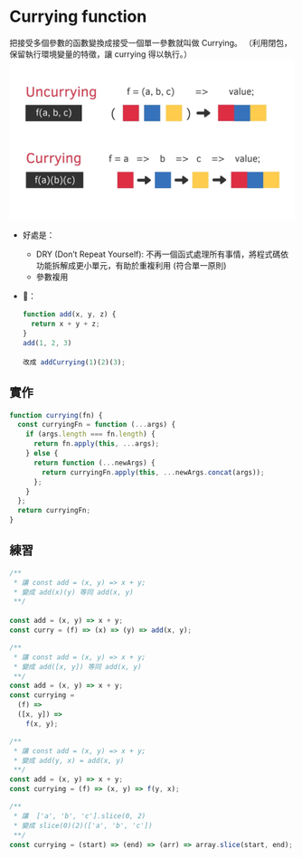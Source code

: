 # Currying function

把接受多個參數的函數變換成接受一個單一參數就叫做 Currying。
（利用閉包，保留執行環境變量的特徵，讓 currying 得以執行。）
![currying](./assets/currying.jpg)

- 好處是：

  - DRY (Don’t Repeat Yourself): 不再一個函式處理所有事情，將程式碼依功能拆解成更小單元，有助於重複利用 (符合單一原則)
  - 參數複用

- 🌰：

  ```js
  function add(x, y, z) {
    return x + y + z;
  }
  add(1, 2, 3)

  改成 addCurrying(1)(2)(3);
  ```

## 實作

```js
function currying(fn) {
  const curryingFn = function (...args) {
    if (args.length === fn.length) {
      return fn.apply(this, ...args);
    } else {
      return function (...newArgs) {
        return curryingFn.apply(this, ...newArgs.concat(args));
      };
    }
  };
  return curryingFn;
}
```

## 練習

```js
/**
 * 讓 const add = (x, y) => x + y;
 * 變成 add(x)(y) 等同 add(x, y)
 **/

const add = (x, y) => x + y;
const curry = (f) => (x) => (y) => add(x, y);
```

```js
/**
 * 讓 const add = (x, y) => x + y;
 * 變成 add([x, y]) 等同 add(x, y)
 **/
const add = (x, y) => x + y;
const currying =
  (f) =>
  ([x, y]) =>
    f(x, y);
```

```js
/**
 * 讓 const add = (x, y) => x + y;
 * 變成 add(y, x) = add(x, y)
 **/
const add = (x, y) => x + y;
const currying = (f) => (x, y) => f(y, x);
```

```js
/**
 * 讓  ['a', 'b', 'c'].slice(0, 2)
 * 變成 slice(0)(2)(['a', 'b', 'c'])
 **/
const currying = (start) => (end) => (arr) => array.slice(start, end);
```
